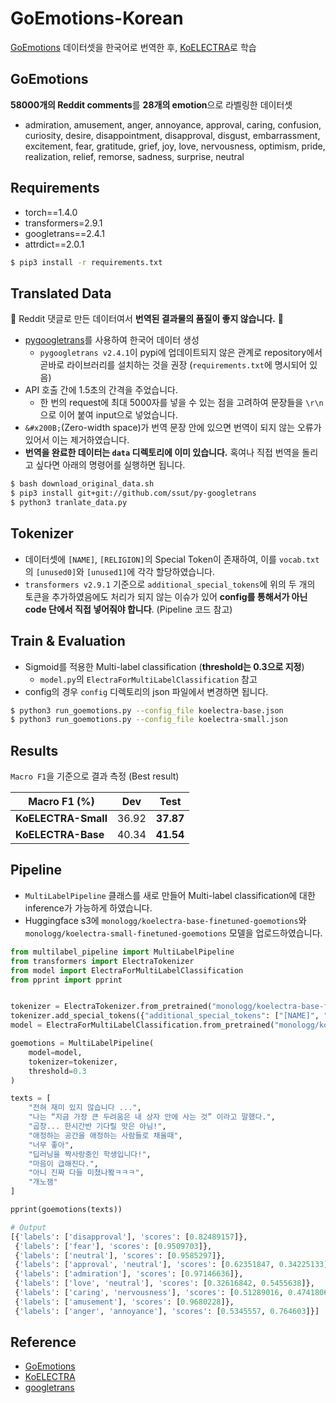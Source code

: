 # GoEmotions-Korean

[GoEmotions](https://github.com/google-research/google-research/tree/master/goemotions) 데이터셋을 한국어로 번역한 후, [KoELECTRA](https://github.com/monologg/KoELECTRA)로 학습

## GoEmotions

**58000개의 Reddit comments**를 **28개의 emotion**으로 라벨링한 데이터셋

- admiration, amusement, anger, annoyance, approval, caring, confusion, curiosity, desire, disappointment, disapproval, disgust, embarrassment, excitement, fear, gratitude, grief, joy, love, nervousness, optimism, pride, realization, relief, remorse, sadness, surprise, neutral

## Requirements

- torch==1.4.0
- transformers=2.9.1
- googletrans==2.4.1
- attrdict==2.0.1

```bash
$ pip3 install -r requirements.txt
```

## Translated Data

🚨 Reddit 댓글로 만든 데이터여서 **번역된 결과물의 품질이 좋지 않습니다.** 🚨

- [pygoogletrans](https://github.com/ssut/py-googletrans)를 사용하여 한국어 데이터 생성
  - `pygoogletrans v2.4.1`이 pypi에 업데이트되지 않은 관계로 repository에서 곧바로 라이브러리를 설치하는 것을 권장 (`requirements.txt`에 명시되어 있음)
- API 호출 간에 1.5초의 간격을 주었습니다.
  - 한 번의 request에 최대 5000자를 넣을 수 있는 점을 고려하여 문장들을 `\r\n`으로 이어 붙여 input으로 넣었습니다.
- `​​&#x200B;`(Zero-width space)가 번역 문장 안에 있으면 번역이 되지 않는 오류가 있어서 이는 제거하였습니다.
- **번역을 완료한 데이터는 `data` 디렉토리에 이미 있습니다.** 혹여나 직접 번역을 돌리고 싶다면 아래의 명령어를 실행하면 됩니다.

```bash
$ bash download_original_data.sh
$ pip3 install git+git://github.com/ssut/py-googletrans
$ python3 tranlate_data.py
```

## Tokenizer

- 데이터셋에 `[NAME]`, `[RELIGION]`의 Special Token이 존재하여, 이를 `vocab.txt`의 `[unused0]`와 `[unused1]`에 각각 할당하였습니다.
- `transformers v2.9.1` 기준으로 `additional_special_tokens`에 위의 두 개의 토큰을 추가하였음에도 처리가 되지 않는 이슈가 있어 **config를 통해서가 아닌 code 단에서 직접 넣어줘야 합니다**. (Pipeline 코드 참고)

## Train & Evaluation

- Sigmoid를 적용한 Multi-label classification (**threshold는 0.3으로 지정**)
  - `model.py`의 `ElectraForMultiLabelClassification` 참고
- config의 경우 `config` 디렉토리의 json 파일에서 변경하면 됩니다.

```bash
$ python3 run_goemotions.py --config_file koelectra-base.json
$ python3 run_goemotions.py --config_file koelectra-small.json
```

## Results

`Macro F1`을 기준으로 결과 측정 (Best result)

| Macro F1 (%)        |  Dev  |   Test    |
| ------------------- | :---: | :-------: |
| **KoELECTRA-Small** | 36.92 | **37.87** |
| **KoELECTRA-Base**  | 40.34 | **41.54** |

## Pipeline

- `MultiLabelPipeline` 클래스를 새로 만들어 Multi-label classification에 대한 inference가 가능하게 하였습니다.
- Huggingface s3에 `monologg/koelectra-base-finetuned-goemotions`와 `monologg/koelectra-small-finetuned-goemotions` 모델을 업로드하였습니다.

```python
from multilabel_pipeline import MultiLabelPipeline
from transformers import ElectraTokenizer
from model import ElectraForMultiLabelClassification
from pprint import pprint


tokenizer = ElectraTokenizer.from_pretrained("monologg/koelectra-base-finetuned-goemotions")
tokenizer.add_special_tokens({"additional_special_tokens": ["[NAME]", "[RELIGION]"]})  # BUG: It should be hard-coded on transformers v2.9.1
model = ElectraForMultiLabelClassification.from_pretrained("monologg/koelectra-base-finetuned-goemotions")

goemotions = MultiLabelPipeline(
    model=model,
    tokenizer=tokenizer,
    threshold=0.3
)

texts = [
    "전혀 재미 있지 않습니다 ...",
    "나는 “지금 가장 큰 두려움은 내 상자 안에 사는 것” 이라고 말했다.",
    "곱창... 한시간반 기다릴 맛은 아님!",
    "애정하는 공간을 애정하는 사람들로 채울때",
    "너무 좋아",
    "딥러닝을 짝사랑중인 학생입니다!",
    "마음이 급해진다.",
    "아니 진짜 다들 미쳤나봨ㅋㅋㅋ",
    "개노잼"
]

pprint(goemotions(texts))

# Output
[{'labels': ['disapproval'], 'scores': [0.82489157]},
 {'labels': ['fear'], 'scores': [0.9509703]},
 {'labels': ['neutral'], 'scores': [0.9585297]},
 {'labels': ['approval', 'neutral'], 'scores': [0.62351847, 0.34225133]},
 {'labels': ['admiration'], 'scores': [0.97146636]},
 {'labels': ['love', 'neutral'], 'scores': [0.32616842, 0.5455638]},
 {'labels': ['caring', 'nervousness'], 'scores': [0.51289016, 0.4741806]},
 {'labels': ['amusement'], 'scores': [0.9680228]},
 {'labels': ['anger', 'annoyance'], 'scores': [0.5345557, 0.764603]}]
```

## Reference

- [GoEmotions](https://github.com/google-research/google-research/tree/master/goemotions)
- [KoELECTRA](https://github.com/monologg/KoELECTRA)
- [googletrans](https://github.com/ssut/py-googletrans)
